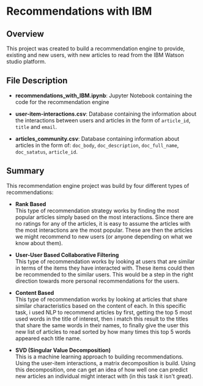 # Recommendations with IBM

## Overview
This project was created to build a recommendation engine to provide, existing and new users, with new articles to read from the IBM Watson studio platform.

## File Description
- **recommendations_with_IBM.ipynb**: Jupyter Notebook containing the code for the recommendation engine

- **user-item-interactions.csv**: Database containing the information about the interactions between users and articles in the form of `article_id`, `title` and `email`.

- **articles_community.csv**: Database containing information about articles in the form of: `doc_body`, `doc_description`, `doc_full_name`, `doc_satatus`, `article_id`.

## Summary
This recommendation engine project was build by four different types of recommendations:

- **Rank Based**<br>This type of recommendation strategy works by finding the most popular articles simply based on the most interactions. Since there are no ratings for any of the articles, it is easy to assume the articles with the most interactions are the most popular. These are then the articles we might recommend to new users (or anyone depending on what we know about them).

- **User-User Based Collaborative Filtering**<br>This type of recommendation works by looking at users that are similar in terms of the items they have interacted with. These items could then be recommended to the similar users. This would be a step in the right direction towards more personal recommendations for the users.

- **Content Based**<br>This type of recommendation works by looking at articles that share similar characteristics based on the content of each. In this specific task, i used NLP to recommend articles by first, getting the top 5 most used words in the title of interest, then i match this result to the titles that share the same words in their names, to finally give the user this new list of articles to read sorted by how many times this top 5 words appeared each title name.

- **SVD (Singular Value Decomposition)**<br>This is a machine learning approach to building recommendations. Using the user-item interactions, a matrix decomposition is build. Using this decomposition, one can get an idea of how well one can predict new articles an individual might interact with (in this task it isn't great).
